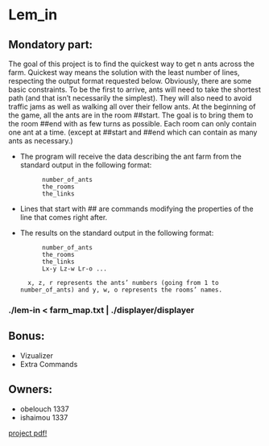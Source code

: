 # Lem_in

## Mondatory part:

The goal of this project is to find the quickest way to get n ants across the farm.
Quickest way means the solution with the least number of lines, respecting the output format requested below.
Obviously, there are some basic constraints. To be the first to arrive, ants will need to take the shortest path (and that isn’t necessarily the simplest). They will also need to avoid traffic jams as well as walking all over their fellow ants.
At the beginning of the game, all the ants are in the room ##start. The goal is
to bring them to the room ##end with as few turns as possible. Each room can
only contain one ant at a time. (except at ##start and ##end which can contain
as many ants as necessary.)


- The program will receive the data describing the ant farm from the standard output in the following format:

			number_of_ants
			the_rooms
			the_links

- Lines that start with ## are commands modifying the properties of the line that comes right after.

- The results on the standard output in the following format:

			number_of_ants
			the_rooms
			the_links
			Lx-y Lz-w Lr-o ...

		x, z, r represents the ants’ numbers (going from 1 to number_of_ants) and y, w, o represents the rooms’ names.

### ./lem-in < farm_map.txt | ./displayer/displayer

## Bonus:

- Vizualizer
- Extra Commands


## Owners:

- obelouch 1337
- ishaimou 1337


[project pdf!](https://github.com/XD-OB/lemin/master/lemin.pdf)
